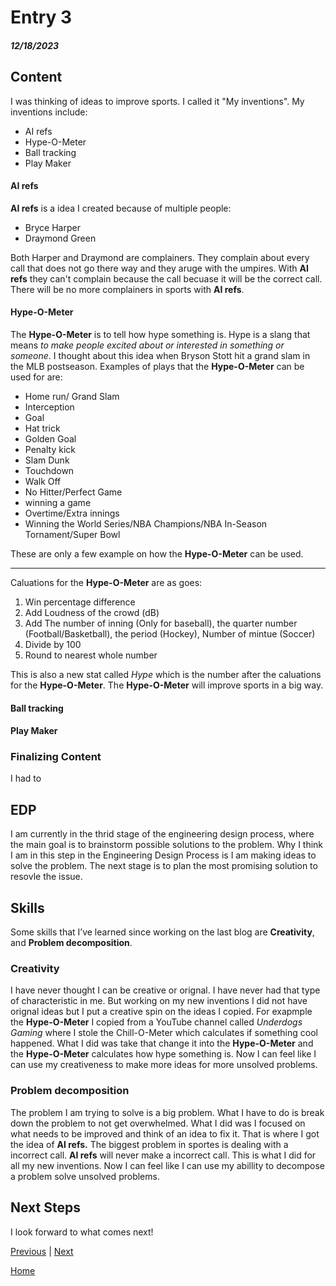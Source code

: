 # Entry 3
##### 12/18/2023

## Content
I was thinking of ideas to improve sports. I called it "My inventions". My inventions include:

* AI refs
* Hype-O-Meter
* Ball tracking
* Play Maker

#### AI refs
**AI refs** is a idea I created because of multiple people: 
* Bryce Harper
* Draymond Green

Both Harper and Draymond are complainers. They complain about every call that does not go there way and they aruge with the umpires. With **AI refs** they can't complain because the call becuase it will be the correct call. There will be no more complainers in sports with **AI refs**.

#### Hype-O-Meter
The **Hype-O-Meter** is to tell how hype something is. Hype is a slang that means _to make people excited about or interested in something or someone_. I thought about this idea when Bryson Stott hit a grand slam in the MLB postseason. Examples of plays that the **Hype-O-Meter** can be used for are:
* Home run/ Grand Slam
* Interception
* Goal
* Hat trick
* Golden Goal
* Penalty kick
* Slam Dunk
* Touchdown
* Walk Off
* No Hitter/Perfect Game
* winning a game
* Overtime/Extra innings
* Winning the World Series/NBA Champions/NBA In-Season Tornament/Super Bowl

These are only a few example on how the **Hype-O-Meter** can be used. 

---

Caluations for the **Hype-O-Meter** are as goes: 

1. Win percentage difference
2. Add Loudness of the crowd (dB)
3. Add The number of inning (Only for baseball), the quarter number (Football/Basketball), the period (Hockey), Number of mintue (Soccer)
4. Divide by 100
5. Round to nearest whole number

This is also a new stat called _Hype_ which is the number after the caluations for the **Hype-O-Meter**. The **Hype-O-Meter** will improve sports in a big way.

#### Ball tracking


#### Play Maker


### Finalizing Content
I had to 

## EDP
I am currently in the thrid stage of the engineering design process, where the main goal is to brainstorm possible solutions to the problem. Why I think I am in this step in the Engineering Design Process is I am making ideas to solve the problem. The next stage is to plan the most promising solution to resovle the issue.

## Skills 
Some skills that I’ve learned since working on the last blog are **Creativity**, and **Problem decomposition**.

### Creativity
I have never thought I can be creative or orignal. I have never had that type of characteristic in me. But working on my new inventions I did not have orignal ideas but I put a creative spin on the ideas I copied. For exapmple the **Hype-O-Meter** I copied from a YouTube channel called _Underdogs Gaming_ where I stole the Chill-O-Meter which calculates if something cool happened. What I did was take that change it into the **Hype-O-Meter** and the **Hype-O-Meter** calculates how hype something is. Now I can feel like I can use my creativeness to make more ideas for more unsolved problems.

### Problem decomposition
The problem I am trying to solve is a big problem. What I have to do is break down the problem to not get overwhelmed. What I did was I focused on what needs to be improved and think of an idea to fix it. That is where I got the idea of **AI refs.** The biggest problem in sportes is dealing with a incorrect call. **AI refs** will never make a incorrect call. This is what I did for all my new inventions. Now I can feel like I can use my abillity to decompose a problem solve unsolved problems.

## Next Steps
I look forward to what comes next!

[Previous](entry02.md) | [Next](entry04.md)

[Home](../README.md)
